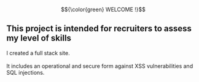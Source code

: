 $${\color{green} WELCOME !}$$

## This project is intended for recruiters to assess my level of skills

I created a full stack site.<br><br>
It includes an operational and secure form against XSS vulnerabilities and SQL injections.
